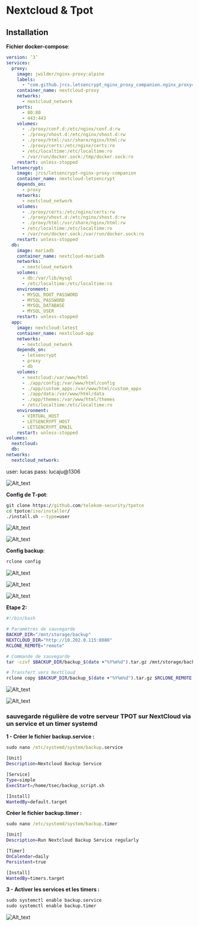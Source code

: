 # Nextcloud & Tpot
## Installation
**Fichier docker-compose**:
```yaml
version: ’3’
services:
  proxy:
    image: jwilder/nginx-proxy:alpine
    labels:
      - "com.github.jrcs.letsencrypt_nginx_proxy_companion.nginx_proxy=true"
    container_name: nextcloud-proxy
    networks:
      - nextcloud_network
    ports:
      - 80:80
      - 443:443
    volumes:
      - ./proxy/conf.d:/etc/nginx/conf.d:rw
      - ./proxy/vhost.d:/etc/nginx/vhost.d:rw
      - ./proxy/html:/usr/share/nginx/html:rw
      - ./proxy/certs:/etc/nginx/certs:ro
      - /etc/localtime:/etc/localtime:ro
      - /var/run/docker.sock:/tmp/docker.sock:ro
    restart: unless-stopped
  letsencrypt:
    image: jrcs/letsencrypt-nginx-proxy-companion
    container_name: nextcloud-letsencrypt
    depends_on:
      - proxy
    networks:
      - nextcloud_network
    volumes:
      - ./proxy/certs:/etc/nginx/certs:rw
      - ./proxy/vhost.d:/etc/nginx/vhost.d:rw
      - ./proxy/html:/usr/share/nginx/html:rw
      - /etc/localtime:/etc/localtime:ro
      - /var/run/docker.sock:/var/run/docker.sock:ro
    restart: unless-stopped
  db:
    image: mariadb
    container_name: nextcloud-mariadb
    networks:
      - nextcloud_network
    volumes:
      - db:/var/lib/mysql
      - /etc/localtime:/etc/localtime:ro
    environment:
      - MYSQL_ROOT_PASSWORD
      - MYSQL_PASSWORD
      - MYSQL_DATABASE
      - MYSQL_USER
    restart: unless-stopped
  app:
    image: nextcloud:latest
    container_name: nextcloud-app
    networks:
      - nextcloud_network
    depends_on:
      - letsencrypt
      - proxy
      - db
    volumes:
      - nextcloud:/var/www/html
      - ./app/config:/var/www/html/config
      - ./app/custom_apps:/var/www/html/custom_apps
      - ./app/data:/var/www/html/data
      - ./app/themes:/var/www/html/themes
      - /etc/localtime:/etc/localtime:ro
    environment:
      - VIRTUAL_HOST
      - LETSENCRYPT_HOST
      - LETSENCRYPT_EMAIL
    restart: unless-stopped
volumes:
  nextcloud:
  db:
networks:
  nextcloud_network:
```
user: lucas
pass: lucaju@1306

![Alt_text](../images/35.png)

**Config de T-pot**:
```cmd
git clone https://github.com/telekom-security/tpotce
cd tpotce/iso/installer/
./install.sh --type=user
```

![Alt_text](../images/36.png)

![Alt_text](../images/40.png)

**Config backup**:
```cmd
rclone config
```

![Alt_text](../images/41.png)

![Alt_text](../images/42.png)

![Alt_text](../images/43.png)

**Etape 2:**
```bash
#!/bin/bash

# Paramètres de sauvegarde
BACKUP_DIR="/mnt/storage/backup"
NEXTCLOUD_DIR="http://10.202.0.115:8080"
RCLONE_REMOTE="remote"

# Commande de sauvegarde
tar -czvf $BACKUP_DIR/backup_$(date +"%Y%m%d").tar.gz /mnt/storage/backup

# Transfert vers NextCloud
rclone copy $BACKUP_DIR/backup_$(date +"%Y%m%d").tar.gz $RCLONE_REMOTE:$NEXTCLOUD_DIR
```
![Alt_text](../images/45.png)

![Alt_text](../images/44.png)

### sauvegarde régulière de votre serveur TPOT sur NextCloud via un service et un timer systemd
**1 - Créer le fichier backup.service :**
```cmd
sudo nano /etc/systemd/system/backup.service
```

```bash
[Unit]
Description=Nextcloud Backup Service

[Service]
Type=simple
ExecStart=/home/tsec/backup_script.sh

[Install]
WantedBy=default.target
```
**Créer le fichier backup.timer :**

```cmd
sudo nano /etc/systemd/system/backup.timer
```

```bash
[Unit]
Description=Run Nextcloud Backup Service regularly

[Timer]
OnCalendar=daily
Persistent=true

[Install]
WantedBy=timers.target
```

**3 - Activer les services et les timers :**
```cmd
sudo systemctl enable backup.service
sudo systemctl enable backup.timer
```
![Alt_text](../images/46.png)

